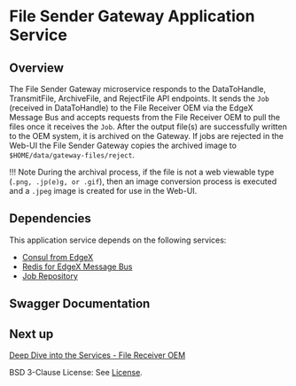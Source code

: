 # File Sender Gateway Application Service

## Overview
The File Sender Gateway microservice responds to the DataToHandle, TransmitFile, ArchiveFile, and RejectFile API endpoints.
It sends the `Job` (received in DataToHandle) to the File Receiver OEM via the EdgeX Message Bus
and accepts requests from the File Receiver OEM to pull the files once it receives the `Job`.
After the output file(s) are successfully written to the OEM system, it is archived on the Gateway.
If jobs are rejected in the Web-UI the File Sender Gateway copies the archived image to `$HOME/data/gateway-files/reject`.

!!! Note
    During the archival process, if the file is not a web viewable type (`.png, .jp(e)g, or .gif`), then an image conversion process is executed and a `.jpeg` image is created for use in the Web-UI.

## Dependencies
This application service depends on the following services:

- [Consul from EdgeX](https://docs.edgexfoundry.org/2.3/security/Ch-Secure-Consul/)
- [Redis for EdgeX Message Bus](https://docs.edgexfoundry.org/2.3/microservices/general/messagebus/#redis-pubsub)
- [Job Repository](./ms-job-repository.md)


## Swagger Documentation

<swagger-ui src="./api-definitions/as-file-sender-gateway.yaml"/>

## Next up

[Deep Dive into the Services - File Receiver OEM](./as-file-receiver-oem.md)

BSD 3-Clause License: See [License](../LICENSE.md).
